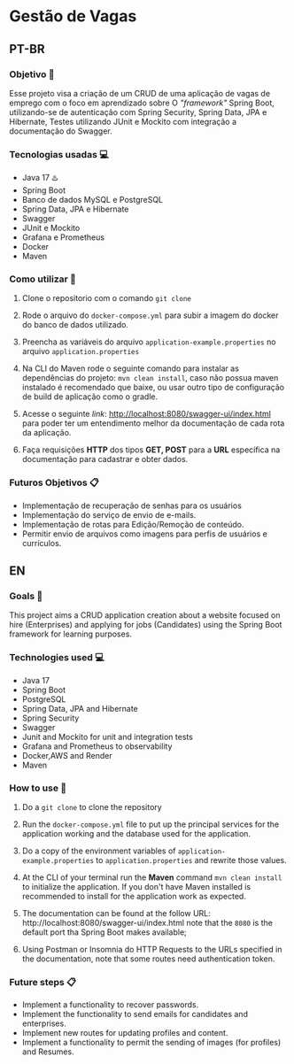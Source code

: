 # Gestão de Vagas

## PT-BR
### Objetivo :dart:

Esse projeto visa a criação de um CRUD de uma aplicação de vagas de emprego com o foco
em aprendizado sobre O *"framework"* Spring Boot, utilizando-se de autenticação com Spring Security, Spring Data, 
JPA e Hibernate, Testes utilizando JUnit e Mockito com integração a documentação do Swagger.

### Tecnologias usadas :computer:

* Java 17 :hotsprings:
* Spring Boot
* Banco de dados MySQL e PostgreSQL
* Spring Data, JPA e Hibernate
* Swagger
* JUnit e Mockito
* Grafana e Prometheus
* Docker
* Maven

### Como utilizar :page_with_curl:

1. Clone o repositorio com o comando ```git clone```
2. Rode o arquivo do `docker-compose.yml` para subir a imagem do docker do banco de dados utilizado.
3. Preencha as variáveis do arquivo `application-example.properties` no arquivo `application.properties`
4. Na CLI do Maven rode o seguinte comando para instalar as dependências do projeto: `mvn clean install`, caso
não possua maven instalado é recomendado que baixe, ou usar outro tipo de configuração de build de aplicação como
o gradle.

5. Acesse o seguinte *link*: [http://localhost:8080/swagger-ui/index.html](http://localhost:8080/swagger-ui/index.html)
para poder ter um entendimento melhor da documentação de cada rota da aplicação.
6. Faça requisições **HTTP** dos tipos **GET, POST** para a **URL** específica na documentação para cadastrar e obter
dados.

### Futuros Objetivos :clipboard:

- Implementação de recuperação de senhas para os usuários
- Implementação do serviço de envio de e-mails.
- Implementação de rotas para Edição/Remoção de conteúdo.
- Permitir envio de arquivos como imagens para perfis de usuários e currículos.

## EN

### Goals :dart:

This project aims a CRUD application creation about a website focused on hire (Enterprises) and 
applying for jobs (Candidates) using the Spring Boot framework for learning purposes.

### Technologies used :computer:

- Java 17
- Spring Boot
- PostgreSQL
- Spring Data, JPA and Hibernate
- Spring Security
- Swagger
- Junit and Mockito for unit and integration tests
- Grafana and Prometheus to observability
- Docker,AWS and Render
- Maven


### How to use :page_with_curl:

1. Do a `git clone` to clone the repository
2. Run the `docker-compose.yml` file to put up the principal services for the application working and the database used for the application.

3. Do a copy of the environment variables of `application-example.properties` to `application.properties` and rewrite those values.

4. At the CLI of your terminal run the **Maven** command `mvn clean install` to initialize the application. If you don't have Maven installed is recommended to install for the application work as expected.

5. The documentation can be found at the follow URL: http://localhost:8080/swagger-ui/index.html note that the `8080` is the default port tha Spring Boot makes available;
6. Using Postman or Insomnia do HTTP Requests to the URLs specified in the documentation, note that some routes need authentication token.


### Future steps :clipboard:

- Implement a functionality to recover passwords.
- Implement the functionality to send emails for candidates and enterprises.
- Implement new routes for updating profiles and content.
- Implement a functionality to permit the sending of images (for profiles) and Resumes.

